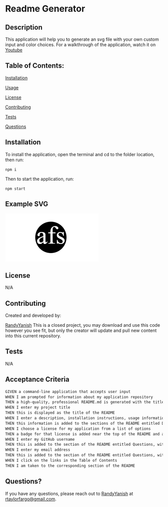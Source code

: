 # Readme Generator

## Description

This application will help you to generate an svg file with your own custom input and color choices. For a walkthrough of the application, watch it on [Youtube]('https://youtu.be/VFnI4veuMIM')

## Table of Contents:

[Installation](#installation)

[Usage](#usage)

[License](#license)

[Contributing](#contributing)

[Tests](#tests)

[Questions](#questions)

## Installation

To install the application, open the terminal and cd to the folder location, then run:

```
npm i
```

Then to start the application, run:

```
npm start
```

## Example SVG

![Example image of an SVG file in base html.](./images/SVG-example.png)

## License

N/A

## Contributing

Created and developed by:

[RandyYanish](github.com/RandyYanish)
This is a closed project, you may download and use this code however you see fit, but only the creator will update and pull new content into this current repository.

## Tests

N/A

## Acceptance Criteria

```md
GIVEN a command-line application that accepts user input
WHEN I am prompted for information about my application repository
THEN a high-quality, professional README.md is generated with the title of my project and sections entitled Description, Table of Contents, Installation, Usage, License, Contributing, Tests, and Questions
WHEN I enter my project title
THEN this is displayed as the title of the README
WHEN I enter a description, installation instructions, usage information, contribution guidelines, and test instructions
THEN this information is added to the sections of the README entitled Description, Installation, Usage, Contributing, and Tests
WHEN I choose a license for my application from a list of options
THEN a badge for that license is added near the top of the README and a notice is added to the section of the README entitled License that explains which license the application is covered under
WHEN I enter my GitHub username
THEN this is added to the section of the README entitled Questions, with a link to my GitHub profile
WHEN I enter my email address
THEN this is added to the section of the README entitled Questions, with instructions on how to reach me with additional questions
WHEN I click on the links in the Table of Contents
THEN I am taken to the corresponding section of the README
```

## Questions?

If you have any questions, please reach out to [RandyYanish](https://github.com/RandyYanish) at rtaylorfargo@gmail.com.
